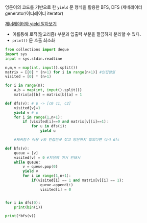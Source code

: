 엉둔이의 코드를 기반으로 한 `yield` 문 형식을 활용한 BFS, DFS (제네레이터 generator/이터레이터 iterator)

[제너레이터와 yield 알아보기](https://dojang.io/mod/page/view.php?id=2412)

* 이를통해 로직(알고리즘) 부분과 입출력 부분을 깔끔하게 분리할 수 있다.
* `print()` 문 호출 최소화

```python
from collections import deque
import sys
input = sys.stdin.readline

n,m,v = map(int, input().split())
matrix = [[0] * (n+1) for i in range(n+1)] #인접행렬
visited = [0] * (n+1)

for i in range(m):
    a,b = map(int, input().split())
    matrix[a][b] = matrix[b][a] = 1

def dfs(v): # p -> [c0 c1, c2]
    visited[v]=1
    yield v # p
    for i in range(1,n+1):
        if (visited[i]==0 and matrix[v][i]==1):
            for u in dfs(i):
                yield u

    #재귀함수 이용 v와 인접한곳 찾고 방문하지 않았다면 다시 dfs

def bfs(v):
    queue = [v]
    visited[v] = 0 #처음에 이거 안돼서
    while queue:
        v = queue.pop(0)
        yield v
        for i in range(1,n+1):
            if(visited[i] == 1 and matrix[v][i] == 1):
                queue.append(i)
                visited[i] = 0


for i in dfs(0):
    print(bin(i))

print(*bfs(v))
```